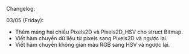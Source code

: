 Changelog:

03/05 (Friday):
- Thêm mảng hai chiều Pixels2D và Pixels2D_HSV cho struct Bitmap.
- Viết hàm chuyển dữ liệu từ pixels sang Pixels2D và ngược lại.
- Viết hàm chuyền không gian màu RGB sang HSV và ngược lại.
